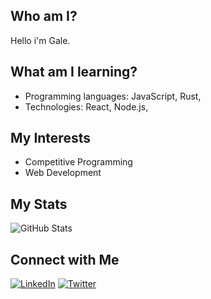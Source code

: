 ## Who am I?
Hello i'm Gale.

## What am I learning?
- Programming languages: JavaScript, Rust, 
- Technologies: React, Node.js,

## My Interests
- Competitive Programming
- Web Development

## My Stats
![GitHub Stats](https://github-readme-stats.vercel.app/api?username=0xzur4&show_icons=true&theme=radical)

## Connect with Me
[![LinkedIn](https://img.shields.io/badge/LinkedIn-blue?style=flat&logo=linkedin)](https://www.linkedin.com/in/yourprofile)
[![Twitter](https://img.shields.io/badge/Twitter-blue?style=flat&logo=twitter)](https://twitter.com/yourprofile)
